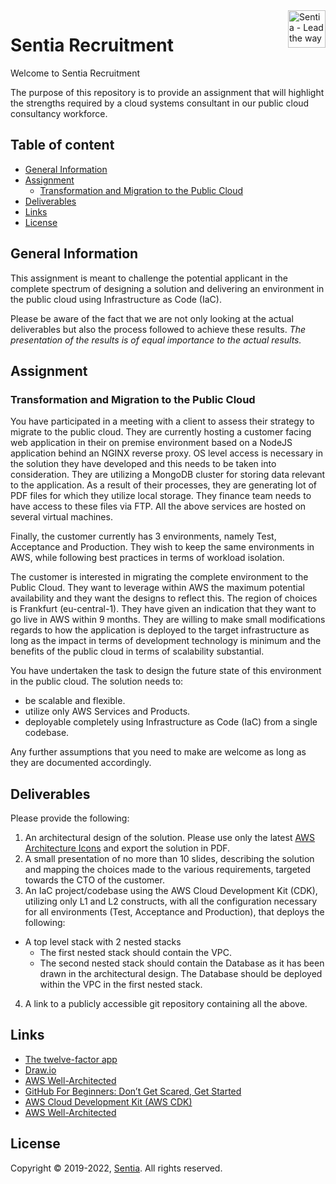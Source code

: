 
<a href="https://sentia.com/">
    <img src="assets/logo.jpg" alt="Sentia - Lead the way" title="Sentia" align="right" height="60" />
</a>

# Sentia Recruitment

Welcome to Sentia Recruitment

The purpose of this repository is to provide an assignment that will highlight the strengths required by a cloud systems consultant in our public cloud consultancy workforce.

## Table of content

- [General Information](#general-information)
- [Assignment](#assignment)
    - [Transformation and Migration to the Public Cloud](#transformation-and-migration-to-the-public-cloud)
- [Deliverables](#deliverables)
- [Links](#links)
- [License](#license)

## General Information

This assignment is meant to challenge the potential applicant in the complete spectrum of designing a solution and delivering an environment in the public cloud using Infrastructure as Code (IaC).

Please be aware of the fact that we are not only looking at the actual deliverables but also the process followed to achieve these results. *The presentation of the results is of equal importance to the actual results.*

## Assignment

### Transformation and Migration to the Public Cloud

You have participated in a meeting with a client to assess their strategy to migrate to the public cloud. They are currently hosting a customer facing web application in their on premise environment based on a NodeJS application behind an NGINX reverse proxy. OS level access is necessary in the solution they have developed and this needs to be taken into consideration. They are utilizing a MongoDB cluster for storing data relevant to the application. As a result of their processes, they are generating lot of PDF files for which they utilize local storage. They finance team needs to have access to these files via FTP. All the above services are hosted on several virtual machines.

Finally, the customer currently has 3 environments, namely Test, Acceptance and Production. They wish to keep the same environments in AWS, while following best practices in terms of workload isolation.

The customer is interested in migrating the complete environment to the Public Cloud. They want to leverage within AWS the maximum potential availability and they want the designs to reflect this. The region of choices is Frankfurt (eu-central-1). They have given an indication that they want to go live in AWS within 9 months. They are willing to make small modifications regards to how the application is deployed to the target infrastructure as long as the impact in terms of development technology is minimum and the benefits of the public cloud in terms of scalability substantial.

You have undertaken the task to design the future state of this environment in the public cloud. The solution needs to:
* be scalable and flexible.
* utilize only AWS Services and Products.
* deployable completely using Infrastructure as Code (IaC) from a single codebase.

Any further assumptions that you need to make are welcome as long as they are documented accordingly.

## Deliverables

Please provide the following:
1. An architectural design of the solution. Please use only the latest [AWS Architecture Icons](https://aws.amazon.com/architecture/icons/) and export the solution in PDF.
2. A small presentation of no more than 10 slides, describing the solution and mapping the choices made to the various requirements, targeted towards the CTO of the customer.
3. An IaC project/codebase using the AWS Cloud Development Kit (CDK), utilizing only L1 and L2 constructs, with all the configuration necessary for all environments (Test, Acceptance and Production), that deploys the following:
  * A top level stack with 2 nested stacks
    * The first nested stack should contain the VPC.
    * The second nested stack should contain the Database as it has been drawn in the architectural design. The Database should be deployed within the VPC in the first nested stack.
4. A link to a publicly accessible git repository containing all the above.

## Links

- [The twelve-factor app](https://12factor.net/)
- [Draw.io](https://www.draw.io/)
- [AWS Well-Architected](https://aws.amazon.com/architecture/well-architected/)
- [GitHub For Beginners: Don’t Get Scared, Get Started](https://readwrite.com/2013/09/30/understanding-github-a-journey-for-beginners-part-1/)
- [AWS Cloud Development Kit (AWS CDK)](https://aws.amazon.com/cdk/)
- [AWS Well-Architected](https://aws.amazon.com/architecture/well-architected/)

## License

Copyright © 2019-2022, [Sentia](https://sentia.com). All rights reserved.